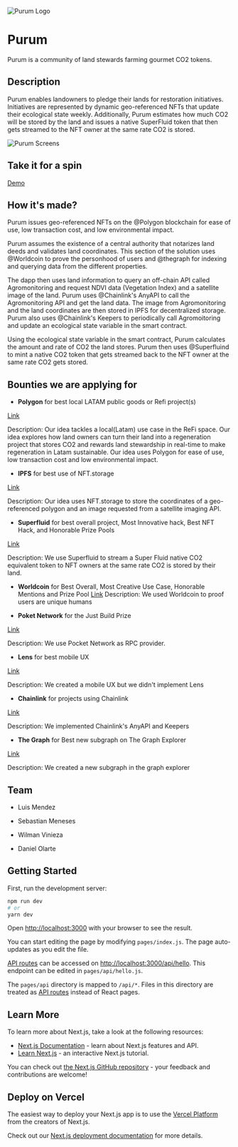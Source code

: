 ![Purum Logo](https://i.postimg.cc/NFRNMrWP/Purum-Logo.png)

# Purum 
Purum is a community of land stewards farming gourmet CO2 tokens. 

## Description 
Purum enables landowners to pledge their lands for restoration initiatives. Initiatives are represented by dynamic geo-referenced NFTs that update their ecological state weekly. Additionally, Purum estimates how much CO2 will be stored by the land and issues a native SuperFluid token that then gets streamed to the NFT owner at the same rate CO2 is stored.

![Purum Screens](https://i.postimg.cc/W305XkX6/Cover.png)

## Take it for a spin

[Demo](https://purum.vercel.app/)

## How it's made?
Purum issues geo-referenced NFTs on the @Polygon blockchain for ease of use, low transaction cost, and low environmental impact.

Purum assumes the existence of a central authority that notarizes land deeds and validates land coordinates. This section of the solution uses @Worldcoin to prove the personhood of users and @thegraph for indexing and querying data from the different properties.

The dapp then uses land information to query an off-chain API called Agromonitoring and request NDVI data (Vegetation Index) and a satellite image of the land. Purum uses @Chainlink's AnyAPI to call the Agromonitoring API and get the land data. The image from Agromonitoring and the land coordinates are then stored in IPFS for decentralized storage. Purum also uses @Chainlink's Keepers to periodically call Agromoitoring and update an ecological state variable in the smart contract.

Using the ecological state variable in the smart contract, Purum calculates the amount and rate of CO2 the land stores. Purum then uses @Superfluind to mint a native CO2 token that gets streamed back to the NFT owner at the same rate CO2 gets stored.

## Bounties we are applying for

- **Polygon** for best local LATAM public goods or Refi project(s) 

[Link](https://mumbai.polygonscan.com/address/0xa458E6C66543c6CE3b9275BB91F9cDA0240E72d9#code)

Description: Our idea tackles a local(Latam) use case in the ReFi space. Our idea explores how land owners can turn their land into a regeneration project that stores CO2 and rewards land stewardship in real-time to make regeneration in Latam sustainable. Our idea uses Polygon for ease of use, low transaction cost and low environmental impact. 

- **IPFS** for best use of NFT.storage

[Link](https://mumbai.polygonscan.com/address/0x63857646cAfE813d2D6e48848231Aa3cbbAD8258#code)

Description: Our idea uses NFT.storage to store the coordinates of a geo-referenced polygon and an image requested from a satellite imaging API.

- **Superfluid** for best overall project, Most Innovative hack, Best NFT Hack, and Honorable Prize Pools

[Link](https://mumbai.polygonscan.com/address/0x27DD46923B826153f1D0fd54B99cFC8211Df6E02#code)

Description: We use Superfluid to stream a Super Fluid native CO2 equivalent token to NFT owners at the same rate CO2 is stored by their land. 

- **Worldcoin** for Best Overall, Most Creative Use Case, Honorable Mentions and Prize Pool
[Link](https://github.com/Purum-ETHBogota/Purum/blob/main/pages/hash.js)
Description: We used Worldcoin to proof users are unique humans

- **Poket Network** for the Just Build Prize

[Link](https://github.com/Purum-ETHBogota/Purum/blob/main/hardhat-purum/hardhat.config.js)

Description: We use Pocket Network as RPC provider. 

- **Lens** for best mobile UX

[Link](https://purum.vercel.app/)

Description: We created a mobile UX but we didn't implement Lens

- **Chainlink** for projects using Chainlink

[Link](https://github.com/Purum-ETHBogota/Purum/blob/main/hardhat-purum/contracts/PurumNFT.sol)

Description: We implemented Chainlink's AnyAPI and Keepers

- **The Graph**  for Best new subgraph on The Graph Explorer

[Link](https://thegraph.com/hosted-service/subgraph/sebas-9009/bogotha_purum_registration)

Description: We created a new subgraph in the graph explorer


## Team
- Luis Mendez

- Sebastian Meneses 

- Wilman Vinieza

- Daniel Olarte



## Getting Started

First, run the development server:

```bash
npm run dev
# or
yarn dev
```

Open [http://localhost:3000](http://localhost:3000) with your browser to see the result.

You can start editing the page by modifying `pages/index.js`. The page auto-updates as you edit the file.

[API routes](https://nextjs.org/docs/api-routes/introduction) can be accessed on [http://localhost:3000/api/hello](http://localhost:3000/api/hello). This endpoint can be edited in `pages/api/hello.js`.

The `pages/api` directory is mapped to `/api/*`. Files in this directory are treated as [API routes](https://nextjs.org/docs/api-routes/introduction) instead of React pages.

## Learn More

To learn more about Next.js, take a look at the following resources:

- [Next.js Documentation](https://nextjs.org/docs) - learn about Next.js features and API.
- [Learn Next.js](https://nextjs.org/learn) - an interactive Next.js tutorial.

You can check out [the Next.js GitHub repository](https://github.com/vercel/next.js/) - your feedback and contributions are welcome!

## Deploy on Vercel

The easiest way to deploy your Next.js app is to use the [Vercel Platform](https://vercel.com/new?utm_medium=default-template&filter=next.js&utm_source=create-next-app&utm_campaign=create-next-app-readme) from the creators of Next.js.

Check out our [Next.js deployment documentation](https://nextjs.org/docs/deployment) for more details.

